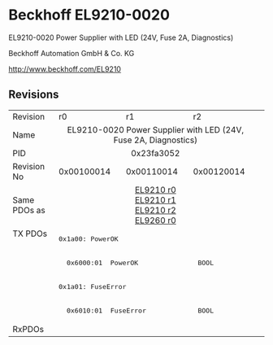 # Beckhoff EL9210-0020

EL9210-0020 Power Supplier with LED (24V, Fuse 2A, Diagnostics)

Beckhoff Automation GmbH & Co. KG

http://www.beckhoff.com/EL9210

## Revisions
<table>
<tr>
<td>Revision</td>
<td>r0</td>
<td>r1</td>
<td>r2</td>
</tr>
<tr>
<td>Name</td>
<td colspan=3 align="center">EL9210-0020 Power Supplier with LED (24V, Fuse 2A, Diagnostics)</td>
</tr>
<tr>
<td>PID</td>
<td colspan=3 align="center">0x23fa3052</td>
</tr>
<tr>
<td>Revision No</td>
<td>0x00100014</td>
<td>0x00110014</td>
<td>0x00120014</td>
</tr>
<tr>
<td>Same PDOs as</td>
<td colspan=3 align="center"><a href="EL9210.md">EL9210 r0</a><br/><a href="EL9210.md">EL9210 r1</a><br/><a href="EL9210.md">EL9210 r2</a><br/><a href="EL9260.md">EL9260 r0</a></td>
</tr>
<tr>
<td rowspan=4 valign=top>TX PDOs</td>
<td colspan=3 align="left"><pre>0x1a00: PowerOK</pre></td>
<td></td>
</tr>
<tr>
<td colspan=3 align="left"><pre>  0x6000:01  PowerOK               BOOL</pre></td>
</tr>
<tr>
<td colspan=3 align="left"><pre>0x1a01: FuseError</pre></td>
</tr>
<tr>
<td colspan=3 align="left"><pre>  0x6010:01  FuseError             BOOL</pre></td>
</tr>
<tr>
<td>RxPDOs</td>
<td colspan=3 align="left"></td>
</tr>
</table>
